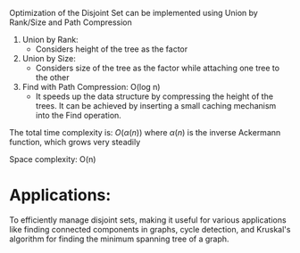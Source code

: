 Optimization of the Disjoint Set can be implemented using Union by Rank/Size and Path Compression

1. Union by Rank:
    - Considers height of the tree as the factor
2. Union by Size: 
    - Considers size of the tree as the factor while attaching one tree to the other  
3. Find with Path Compression: O(log n)
    - It speeds up the data structure by compressing the height of the trees. It can be achieved by inserting a 
small caching mechanism into the Find operation. 

The total time complexity is:
$O(\alpha (n))$
where $\alpha(n)$ is the inverse Ackermann function, which grows very steadily

Space complexity: O(n) 

# Applications:
To efficiently manage disjoint sets, making it useful for various applications like finding connected components in graphs, cycle detection, and Kruskal's algorithm for finding the minimum spanning tree of a graph.